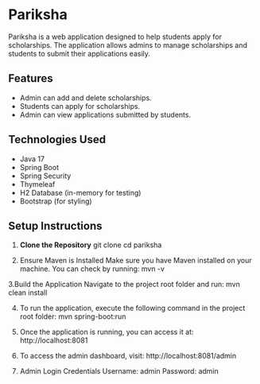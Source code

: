 # Pariksha

Pariksha is a web application designed to help students apply for scholarships. The application allows admins to manage scholarships and students to submit their applications easily.

## Features

- Admin can add and delete scholarships.
- Students can apply for scholarships.
- Admin can view applications submitted by students.

## Technologies Used

- Java 17
- Spring Boot
- Spring Security
- Thymeleaf
- H2 Database (in-memory for testing)
- Bootstrap (for styling)

## Setup Instructions

1. **Clone the Repository**
   git clone <repository-url>
   cd pariksha
   
2. Ensure Maven is Installed Make sure you have Maven installed on your machine. You can check by running: 
mvn -v


3.Build the Application Navigate to the project root folder and run: 
mvn clean install

4. To run the application, execute the following command in the project root folder:
mvn spring-boot:run

5. Once the application is running, you can access it at:
http://localhost:8081

6. To access the admin dashboard, visit:
http://localhost:8081/admin

7. Admin Login Credentials
Username: admin
Password: admin


